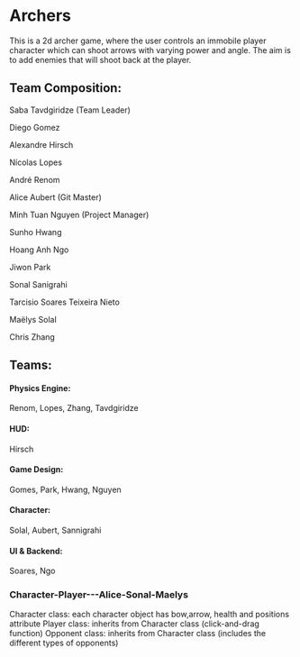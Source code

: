 # Archers

This is a 2d archer game, where the user controls an immobile player character which can shoot arrows with varying power and angle. The aim is to add enemies that will shoot back at the player.

## Team Composition:

  Saba Tavdgiridze (Team Leader) 
  
  Diego Gomez
  
  Alexandre Hirsch
  
  Nícolas Lopes
  
  André Renom
  
  Alice Aubert (Git Master)
  
  Minh Tuan Nguyen (Project Manager)
  
  Sunho Hwang
  
  Hoang Anh Ngo
  
  Jiwon Park
  
  Sonal Sanigrahi
  
  Tarcisio Soares Teixeira Nieto
  
  Maëlys Solal
  
  Chris Zhang
  
  
## Teams:
#### Physics Engine:
  Renom,
  Lopes,
  Zhang,
  Tavdgiridze

#### HUD:
  Hirsch
  
#### Game Design:
  Gomes,
  Park,
  Hwang,
  Nguyen

#### Character:
  Solal,
  Aubert,
  Sannigrahi

#### UI & Backend:
  Soares,
  Ngo


#####

### Character-Player---Alice-Sonal-Maelys
Character class: each character object has bow,arrow, health and positions attribute
Player class: inherits from Character class (click-and-drag function)
Opponent class: inherits from Character class (includes the different types of opponents)
